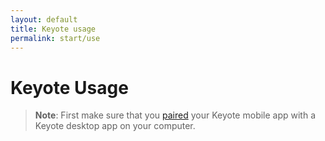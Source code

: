 ```yaml
---
layout: default
title: Keyote usage
permalink: start/use
---
```


Keyote Usage
====================

> **Note**: First make sure that you [paired](pair) your Keyote mobile app with a Keyote desktop app on your computer.
